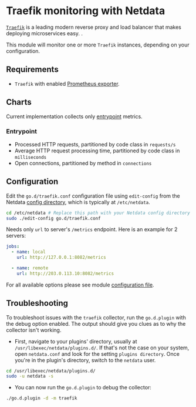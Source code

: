 <!--
title: "Traefik monitoring with Netdata"
description: "Monitor the health and performance of Traefik with zero configuration, per-second metric granularity, and interactive visualizations."
custom_edit_url: https://github.com/netdata/go.d.plugin/edit/master/modules/traefik/README.md
sidebar_label: "Traefik"
-->

# Traefik monitoring with Netdata

[`Traefik`](https://traefik.io/traefik/) is a leading modern reverse proxy and load balancer that makes deploying
microservices easy. .

This module will monitor one or more `Traefik` instances, depending on your configuration.

## Requirements

- `Traefik` with enabled [Prometheus exporter](https://doc.traefik.io/traefik/observability/metrics/prometheus/).

## Charts

Current implementation collects only [entrypoint](https://doc.traefik.io/traefik/routing/entrypoints/) metrics.

### Entrypoint

- Processed HTTP requests, partitioned by code class in `requests/s`
- Average HTTP request processing time, partitioned by code class in `milliseconds`
- Open connections, partitioned by method in `connections`

## Configuration

Edit the `go.d/traefik.conf` configuration file using `edit-config` from the
Netdata [config directory](https://learn.netdata.cloud/docs/configure/nodes), which is typically at `/etc/netdata`.

```bash
cd /etc/netdata # Replace this path with your Netdata config directory
sudo ./edit-config go.d/traefik.conf
```

Needs only `url` to server's `/metrics` endpoint. Here is an example for 2 servers:

```yaml
jobs:
  - name: local
    url: http://127.0.0.1:8082/metrics

  - name: remote
    url: http://203.0.113.10:8082/metrics
```

For all available options please see
module [configuration file](https://github.com/netdata/go.d.plugin/blob/master/config/go.d/traefik.conf).

## Troubleshooting

To troubleshoot issues with the `traefik` collector, run the `go.d.plugin` with the debug option enabled. The output
should give you clues as to why the collector isn't working.

- First, navigate to your plugins' directory, usually at `/usr/libexec/netdata/plugins.d/`. If that's not the case on
  your system, open `netdata.conf` and look for the setting `plugins directory`. Once you're in the plugin's directory,
  switch to the `netdata` user.

```bash
cd /usr/libexec/netdata/plugins.d/
sudo -u netdata -s
```

- You can now run the `go.d.plugin` to debug the collector:

```bash
./go.d.plugin -d -m traefik
```
